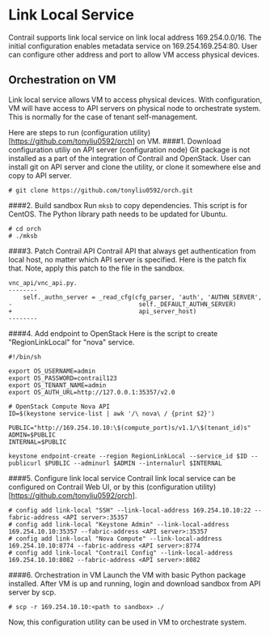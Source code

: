 # Link Local Service
Contrail supports link local service on link local address 169.254.0.0/16. The initial configuration enables metadata service on 169.254.169.254:80. User can configure other address and port to allow VM access physical devices.
## Orchestration on VM
Link local service allows VM to access physical devices. With configuration, VM will have access to API servers on physical node to orchestrate system. This is normally for the case of tenant self-management.

Here are steps to run (configuration utility)[https://github.com/tonyliu0592/orch] on VM.
####1. Download configuration utiliy on API server (configuration node)
Git package is not installed as a part of the integration of Contrail and OpenStack. User can install git on API server and clone the utility, or clone it somewhere else and copy to API server.
```
# git clone https://github.com/tonyliu0592/orch.git
```
####2. Build sandbox
Run `mksb` to copy dependencies. This script is for CentOS. The Python library path needs to be updated for Ubuntu.
```
# cd orch
# ./mksb
```
####3. Patch Contrail API
Contrail API that always get authentication from local host, no matter which API server is specified. Here is the patch fix that. Note, apply this patch to the file in the sandbox.
```
vnc_api/vnc_api.py.
--------
    self._authn_server = _read_cfg(cfg_parser, 'auth', 'AUTHN_SERVER',
-                                   self._DEFAULT_AUTHN_SERVER)
+                                   api_server_host)
--------
```
####4. Add endpoint to OpenStack
Here is the script to create "RegionLinkLocal" for "nova" service.
```
#!/bin/sh

export OS_USERNAME=admin
export OS_PASSWORD=contrail123
export OS_TENANT_NAME=admin
export OS_AUTH_URL=http://127.0.0.1:35357/v2.0

# OpenStack Compute Nova API
ID=$(keystone service-list | awk '/\ nova\ / {print $2}')

PUBLIC="http://169.254.10.10:\$(compute_port)s/v1.1/\$(tenant_id)s"
ADMIN=$PUBLIC
INTERNAL=$PUBLIC

keystone endpoint-create --region RegionLinkLocal --service_id $ID --publicurl $PUBLIC --adminurl $ADMIN --internalurl $INTERNAL

```
####5. Configure link local service
Contrail link local service can be configured on Contrail Web UI, or by this (configuration utility)[https://github.com/tonyliu0592/orch].
```
# config add link-local "SSH" --link-local-address 169.254.10.10:22 --fabric-address <API server>:35357
# config add link-local "Keystone Admin" --link-local-address 169.254.10.10:35357 --fabric-address <API server>:35357
# config add link-local "Nova Compute" --link-local-address 169.254.10.10:8774 --fabric-address <API server>:8774
# config add link-local "Contrail Config" --link-local-address 169.254.10.10:8082 --fabric-address <API server>:8082
```
####6. Orchestration in VM
Launch the VM with basic Python package installed. After VM is up and running, login and download sandbox from API server by scp.
```
# scp -r 169.254.10.10:<path to sandbox> ./
```
Now, this configuration utility can be used in VM to orchestrate system.

